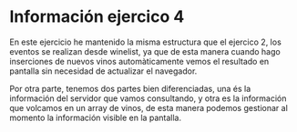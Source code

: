 # Información ejercico 4

En este ejercicio he mantenido la misma estructura que el ejercico 2, los eventos se realizan desde winelist, ya que de esta manera cuando hago inserciones de nuevos vinos automàticamente vemos el resultado en pantalla sin necesidad de actualizar el navegador.

Por otra parte, tenemos dos partes bien diferenciadas, una és la información del servidor que vamos consultando, y otra es la información que volcamos en un array de vinos, de esta manera podemos gestionar al momento la información visible en la pantalla.

